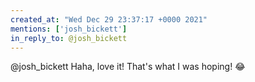 ```yaml
---
created_at: "Wed Dec 29 23:37:17 +0000 2021"
mentions: ['josh_bickett']
in_reply_to: @josh_bickett
---
```


@josh_bickett Haha, love it! That's what I was hoping! 😂